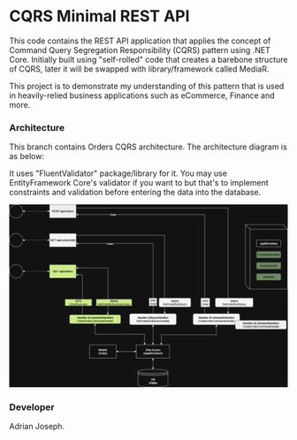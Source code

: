 # CQRS Minimal REST API
This code contains the REST API application that applies the concept of Command Query Segregation Responsibility (CQRS) pattern using .NET Core. Initially built using "self-rolled" code that creates a barebone structure of CQRS, later it will be swapped with library/framework called MediaR.

This project is to demonstrate my understanding of this pattern that is used in heavily-relied business applications such as eCommerce, Finance and more.

### Architecture
This branch contains Orders CQRS architecture. The architecture diagram is as below:

It uses "FluentValidator" package/library for it. You may use EntityFramework Core's validator if you want to but that's to implement constraints and validation before entering the data into the database.

![Orders CQRS Architecture Diagram](/images/Orders%20CQRS.png)


### Developer
Adrian Joseph.